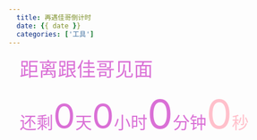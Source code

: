 ```yaml
---
  title: 再遇佳哥倒计时
  date: {{ date }}
  categories: ['工具']
---
```



<div style="background:url('https://pic1.superbed.cn/item/5e046c7a76085c328954f5a3.jpg');height:550px;background-size: 100% auto; padding-left:20px;">
<p>
    <span style="font-size:34px;color:#DA70D6">距离跟佳哥见面 </span>
</p>
<span id="daojishi" style="font-size:30px;color:#DA70D6	">还剩<span id="sDay" style="font-size:62px">0</span>天<span id="sHour" style="font-size:62px">0</span>小时<span id="sMin" style="font-size:72px">0</span>分钟<span id="sSec" style="font-size:72px;color:pink">0</span><span style="color:pink">秒</span></span>
</div>

<script type="text/javascript">          
    
    setInterval(function(){
    var date1= '2020/01/23 11:30:00';  //开始时间  
    var date2 = new Date();    //结束时间  
    var date3 =  new Date(date1).getTime() - date2.getTime();   //时间差的毫秒数        
  
    //------------------------------  
  
    //计算出相差天数  
    var days=Math.floor(date3/(24*3600*1000))  
  
    //计算出小时数  
  
    var leave1=date3%(24*3600*1000)    //计算天数后剩余的毫秒数  
    var hours=Math.floor(leave1/(3600*1000))  
    //计算相差分钟数  
    var leave2=leave1%(3600*1000)        //计算小时数后剩余的毫秒数  
    var minutes=Math.floor(leave2/(60*1000))  
    //计算相差秒数  
    var leave3=leave2%(60*1000)      //计算分钟数后剩余的毫秒数  
    var seconds=Math.round(leave3/1000)  

    var strOut = " 还剩"+days+"天 "+hours+"小时 "+minutes+" 分钟"+seconds+" 秒";
    if(days + hours + minutes + seconds >0){
        
    }else{
        days = 0;
        hours = 0;
        minutes = 0;
        seconds = 0;
    }
    document.getElementById("sDay").innerHTML = days;
    document.getElementById("sHour").innerHTML = hours;
    document.getElementById("sMin").innerHTML = minutes;
    document.getElementById("sSec").innerHTML = seconds;

        },1000);
     
</script> 